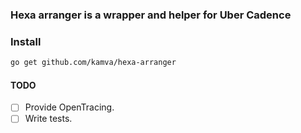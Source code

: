 ### Hexa arranger is a wrapper and helper for Uber Cadence

### Install
```bash
go get github.com/kamva/hexa-arranger
```


#### TODO
- [ ] Provide OpenTracing.
- [ ] Write tests.
